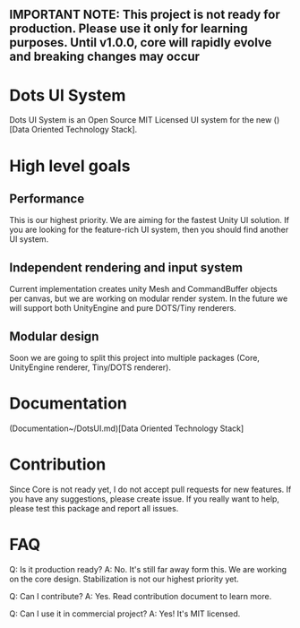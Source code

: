 ## IMPORTANT NOTE: This project is not ready for production. Please use it only for learning purposes. Until v1.0.0, core will rapidly evolve and breaking changes may occur ##

# Dots UI System #

Dots UI System is an Open Source MIT Licensed UI system for the new ()[Data Oriented Technology Stack].

# High level goals #

## Performance ##

This is our highest priority. We are aiming for the fastest Unity UI solution. If you are looking for the feature-rich UI system, then you should find another UI system.

## Independent rendering and input system ##

Current implementation creates unity Mesh and CommandBuffer objects per canvas, but we are working on modular render system. In the future we will support both UnityEngine and pure DOTS/Tiny renderers.

## Modular design ##

Soon we are going to split this project into multiple packages (Core, UnityEngine renderer, Tiny/DOTS renderer).

# Documentation #

(Documentation~/DotsUI.md)[Data Oriented Technology Stack]

# Contribution #

Since Core is not ready yet, I do not accept pull requests for new features. If you have any suggestions, please create issue. If you really want to help, please test this package and report all issues.

# FAQ #

Q: Is it production ready?
A: No. It's still far away form this. We are working on the core design. Stabilization is not our highest priority yet.

Q: Can I contribute?
A: Yes. Read contribution document to learn more.

Q: Can I use it in commercial project?
A: Yes! It's MIT licensed.